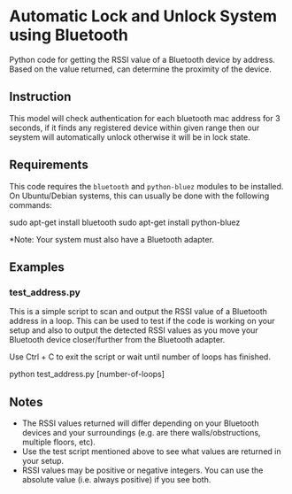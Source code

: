 # Automatic Lock and Unlock System using Bluetooth

Python code for getting the RSSI value of a Bluetooth device by address. Based on the value returned, can determine the proximity of the device.

## Instruction
This model will check authentication for each bluetooth mac address for 3 seconds, if it finds any registered device within given range then our seystem will automatically unlock otherwise it will be in lock state.

## Requirements

This code requires the `bluetooth` and `python-bluez` modules to be installed. On Ubuntu/Debian systems, this can usually be done with the following commands:

sudo apt-get install bluetooth
sudo apt-get install python-bluez

*Note: Your system must also have a Bluetooth adapter.

## Examples

### test_address.py

This is a simple script to scan and output the RSSI value of a Bluetooth address in a loop. This can be used to test if the code is working on your setup and also to output the detected RSSI values as you move your Bluetooth device closer/further from the Bluetooth adapter.

Use Ctrl + C to exit the script or wait until number of loops has finished.

python test_address.py <bluetooth-address> [number-of-loops]

## Notes

* The RSSI values returned will differ depending on your Bluetooth devices and your surroundings (e.g. are there walls/obstructions, multiple floors, etc).
* Use the test script mentioned above to see what values are returned in your setup.
* RSSI values may be positive or negative integers. You can use the absolute value (i.e. always positive) if you see both.




